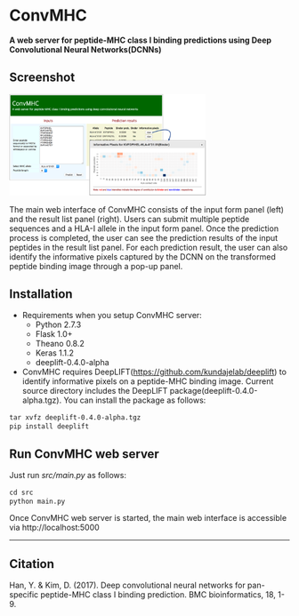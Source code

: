 # ConvMHC
<b>A web server for peptide-MHC class I binding predictions using Deep Convolutional Neural Networks(DCNNs)</b>
## Screenshot
<img src="main.png" width="70%">
<p>
The main web interface of ConvMHC consists of the input form panel (left) and the result list panel (right).
Users can submit multiple peptide sequences and a HLA-I allele in the input form panel.
Once the prediction process is completed, the user can see the prediction results of the input peptides in the result list panel.
For each prediction result, the user can also identify the informative pixels captured by the DCNN on the transformed peptide binding image through a pop-up panel.
</p>

## Installation
- Requirements when you setup ConvMHC server:
    - Python 2.7.3
    - Flask 1.0+
    - Theano 0.8.2
    - Keras 1.1.2
    - deeplift-0.4.0-alpha
- ConvMHC requires DeepLIFT(https://github.com/kundajelab/deeplift) to identify informative pixels on a peptide-MHC binding image. 
Current source directory includes the DeepLIFT package(deeplift-0.4.0-alpha.tgz). You can install the package as follows:
```commandline
tar xvfz deeplift-0.4.0-alpha.tgz
pip install deeplift
```
## Run ConvMHC web server
Just run _src/main.py_ as follows:
```commandline
cd src
python main.py
```
Once ConvMHC web server is started, the main web interface is accessible via http://localhost:5000

<hr>

## Citation
Han, Y. & Kim, D. (2017). Deep convolutional neural networks for pan-specific peptide-MHC class I binding prediction. BMC bioinformatics, 18, 1-9.
